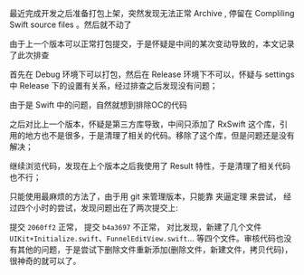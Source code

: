 
最近完成开发之后准备打包上架，突然发现无法正常 Archive , 停留在 Compliling Swift source files 。然后就不动了

由于上一个版本可以正常打包提交，于是怀疑是中间的某次变动导致的，本文记录了此次排查

首先在 Debug 环境下可以打包，然后在 Release 环境下不可以，怀疑与 settings 中 Release 下的设置有关系，经过排查之后发现没有问题；

由于是 Swift 中的问题，自然就想到排除OC的代码

之后对比上一个版本，怀疑是第三方库导致，中间只添加了 RxSwift 这个库，引用的地方也不是很多，于是清理了相关的代码。移除了这个库，但是问题还是没有解决；

继续浏览代码，发现在上个版本之后我使用了 Result 特性，于是清理了相关代码也不行；

只能使用最麻烦的方法了，由于用 git 来管理版本，只能靠 夹逼定理 来尝试， 经过四个小时的尝试，发现问题出在了两次提交上:


提交 `2060ff2` 正常， 提交 `b4a3697` 不正常， 对比发现，新建了几个文件 `UIKit+Initialize.swift`、`FunnelEditView.swift`... 等四个文件。审核代码也没有其他的问题，于是尝试下删除文件重新添加(删除文件，新建文件，拷贝代码)，很神奇的就可以了。

